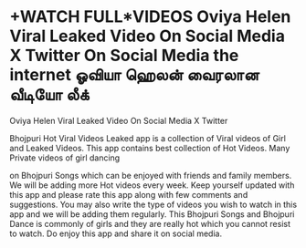 # +WATCH FULL*VIDEOS Oviya Helen Viral Leaked Video On Social Media X Twitter On Social Media the internet ஓவியா ஹெலன் வைரலான வீடியோ லீக்

Oviya Helen Viral Leaked Video On Social Media X Twitter

Bhojpuri Hot Viral Videos Leaked app is a collection of Viral videos of Girl and Leaked Videos. This app contains best collection of Hot Videos. Many Private videos of girl dancing

on Bhojpuri Songs which can be enjoyed with friends and family members. We will be adding more Hot videos every week. Keep yourself updated with this app and please rate this app along with few comments and suggestions. You may also write the type of videos you wish to watch in this app and we will be adding them regularly. This Bhojpuri Songs and Bhojpuri Dance is commonly of girls and they are really hot which you cannot resist to watch. Do enjoy this app and share it on social media.
